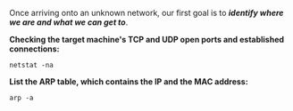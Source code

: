Once arriving onto an unknown network, our first goal is to ***identify where we are and what we can get to***. 

**Checking the target machine's TCP and UDP open ports and established connections:**
```
netstat -na
```

**List the ARP table, which contains the IP and the MAC address:**
```
arp -a
```
